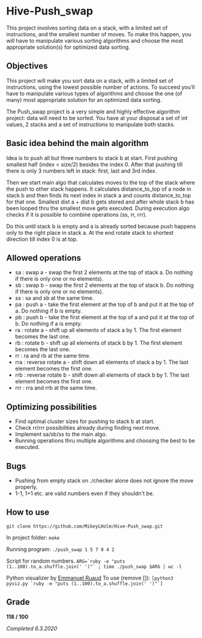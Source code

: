 # Hive-Push_swap
This project involves sorting data on a stack, with a limited set of instructions, and the smallest number of moves. To make this happen, you will have to manipulate various sorting algorithms and choose the most appropriate solution(s) for optimized data sorting.

## Objectives
This project will make you sort data on a stack, with a limited set of instructions, using
the lowest possible number of actions. To succeed you’ll have to manipulate various
types of algorithms and choose the one (of many) most appropriate solution for an
optimized data sorting.

The Push_swap project is a very simple and highly effective algorithm project: data will
need to be sorted. You have at your disposal a set of int values, 2 stacks and a set of
instructions to manipulate both stacks.

## Basic idea behind the main algorithm
Idea is to push all but three numbers to stack b at start. First pushing smallest half (index < size/2) besides the index 0. After that pushing till there is only 3 numbers left in stack: first, last and 3rd index.

Then we start main algo that calculates moves to the top of the stack where the push to other stack happens. It calculates distance_to_top of a node in stack b and then finds its next index in stack a and counts distance_to_top for that one. Smallest dist a + dist b gets stored and after whole stack b has been looped thru the smallest move gets executed.
During execution algo checks if it is possible to combine operations (ss, rr, rrr).

Do this until stack b is empty and a is already sorted because push happens only to the right place in stack a. At the end rotate stack to shortest direction till index 0 is at top.

## Allowed operations

* sa : swap a - swap the first 2 elements at the top of stack a. Do nothing if there is only one or no elements).
* sb : swap b - swap the first 2 elements at the top of stack b. Do nothing if there is only one or no elements).
* ss : sa and sb at the same time.
* pa : push a - take the first element at the top of b and put it at the top of a. Do nothing if b is empty.
* pb : push b - take the first element at the top of a and put it at the top of b. Do nothing if a is empty.
* ra : rotate a - shift up all elements of stack a by 1. The first element becomes the last one.
* rb : rotate b - shift up all elements of stack b by 1. The first element becomes the last one.
* rr : ra and rb at the same time.
* rra : reverse rotate a - shift down all elements of stack a by 1. The last element becomes the first one.
* rrb : reverse rotate b - shift down all elements of stack b by 1. The last element becomes the first one.
* rrr : rra and rrb at the same time.

## Optimizing possibilities

* Find optimal cluster sizes for pushing to stack b at start.
* Check rr/rrr possibilities already during finding next move.
* Implement sa/sb/ss to the main algo.
* Running operations thru multiple algorithms and choosing the best to be executed.

## Bugs

* Pushing from empty stack on ./checker alone does not ignore the move properly.
* 1-1, 1+1 etc. are valid numbers even if they shouldn't be.

## How to use

```git clone https://github.com/MikeyLHolm/Hive-Push_swap.git```

In project folder: ```make```

Running program: ```./push_swap 1 5 7 9 4 2```

Script for random numbers. ```ARG=`ruby -e "puts (1..100).to_a.shuffle.join(' ')"` ; time ./push_swap $ARG | wc -l```

Python visualizer by [Emmanuel Ruaud](https://github.com/o-reo)
To use (remove []): ```[python3 pyviz.py `ruby -e "puts (1..100).to_a.shuffle.join(' ')"`]```

## Grade
**118 / 100**

_Completed 6.3.2020_
